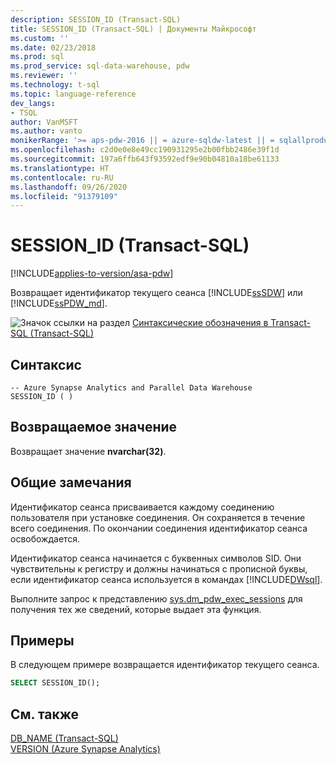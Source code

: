 ```yaml
---
description: SESSION_ID (Transact-SQL)
title: SESSION_ID (Transact-SQL) | Документы Майкрософт
ms.custom: ''
ms.date: 02/23/2018
ms.prod: sql
ms.prod_service: sql-data-warehouse, pdw
ms.reviewer: ''
ms.technology: t-sql
ms.topic: language-reference
dev_langs:
- TSQL
author: VanMSFT
ms.author: vanto
monikerRange: '>= aps-pdw-2016 || = azure-sqldw-latest || = sqlallproducts-allversions'
ms.openlocfilehash: c2d0e0e8e49cc190931295e2b00fbb2486e39f1d
ms.sourcegitcommit: 197a6ffb643f93592edf9e90b04810a18be61133
ms.translationtype: HT
ms.contentlocale: ru-RU
ms.lasthandoff: 09/26/2020
ms.locfileid: "91379109"
---
```

# <a name="session_id-transact-sql"></a>SESSION_ID (Transact-SQL)
[!INCLUDE[applies-to-version/asa-pdw](../../includes/applies-to-version/asa-pdw.md)]

  Возвращает идентификатор текущего сеанса [!INCLUDE[ssSDW](../../includes/sssdw-md.md)] или [!INCLUDE[ssPDW_md](../../includes/sspdw-md.md)].  
  
 ![Значок ссылки на раздел](../../database-engine/configure-windows/media/topic-link.gif "Значок ссылки на раздел") [Синтаксические обозначения в Transact-SQL &#40;Transact-SQL&#41;](../../t-sql/language-elements/transact-sql-syntax-conventions-transact-sql.md)  
  
## <a name="syntax"></a>Синтаксис  
  
```syntaxsql  
-- Azure Synapse Analytics and Parallel Data Warehouse  
SESSION_ID ( )  
```  
  
## <a name="return-value"></a>Возвращаемое значение  
 Возвращает значение **nvarchar(32)**.  
  
## <a name="general-remarks"></a>Общие замечания  
 Идентификатор сеанса присваивается каждому соединению пользователя при установке соединения. Он сохраняется в течение всего соединения. По окончании соединения идентификатор сеанса освобождается.  
  
 Идентификатор сеанса начинается с буквенных символов SID. Они чувствительны к регистру и должны начинаться с прописной буквы, если идентификатор сеанса используется в командах [!INCLUDE[DWsql](../../includes/dwsql-md.md)].  
  
 Выполните запрос к представлению [sys.dm_pdw_exec_sessions](../../relational-databases/system-dynamic-management-views/sys-dm-pdw-exec-sessions-transact-sql.md) для получения тех же сведений, которые выдает эта функция.  
  
## <a name="examples"></a>Примеры  
 В следующем примере возвращается идентификатор текущего сеанса.  
  
```sql  
SELECT SESSION_ID();  
```  
  
## <a name="see-also"></a>См. также  
 [DB_NAME (Transact-SQL)](../../t-sql/functions/db-name-transact-sql.md)   
 [VERSION &#40;Azure Synapse Analytics&#41;](../../t-sql/functions/version-transact-sql-configuration-functions.md)
  
  

